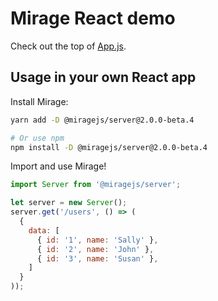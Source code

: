 # Mirage React demo

Check out the top of [App.js](https://github.com/miragejs/demos/blob/master/react/src/App.js).

## Usage in your own React app

Install Mirage:

```sh
yarn add -D @miragejs/server@2.0.0-beta.4

# Or use npm
npm install -D @miragejs/server@2.0.0-beta.4
```

Import and use Mirage!

```js
import Server from '@miragejs/server';

let server = new Server();
server.get('/users', () => (
  {
    data: [
      { id: '1', name: 'Sally' },
      { id: '2', name: 'John' },
      { id: '3', name: 'Susan' },
    ]
  }
));
```
